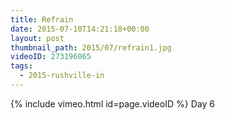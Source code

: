 ```yaml
---
title: Refrain
date: 2015-07-10T14:21:18+00:00
layout: post
thumbnail_path: 2015/07/refrain1.jpg
videoID: 273196065
tags:
  - 2015-rushville-in
---
```

{% include vimeo.html id=page.videoID %}
Day 6